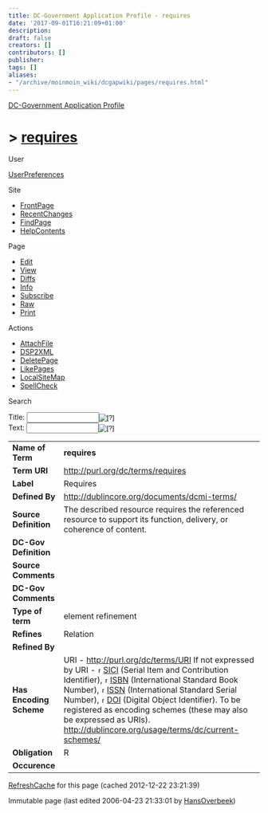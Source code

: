 ```yaml
---
title: DC-Government Application Profile - requires
date: '2017-09-01T16:21:09+01:00'
description: 
draft: false
creators: []
contributors: []
publisher: 
tags: []
aliases:
- "/archive/moinmoin_wiki/dcgapwiki/pages/requires.html"
---
```


 [DC-Government Application Profile](http://dublincore.org/dcgapwiki/FrontPage)

# > [requires](http://dublincore.org/dcgapwiki/requires?action=fullsearch&value=requires&literal=1&case=1&context=40 "Click here to do a full-text search for this title")

User

 [UserPreferences](http://dublincore.org/dcgapwiki/UserPreferences)

Site

- [FrontPage](http://dublincore.org/dcgapwiki/FrontPage)
- [RecentChanges](http://dublincore.org/dcgapwiki/RecentChanges)
- [FindPage](http://dublincore.org/dcgapwiki/FindPage)
- [HelpContents](http://dublincore.org/dcgapwiki/HelpContents)

Page

- [Edit](http://dublincore.org/dcgapwiki/requires?action=edit "Edit")
- [View](http://dublincore.org/dcgapwiki/requires "View")
- [Diffs](http://dublincore.org/dcgapwiki/requires?action=diff "Diffs")
- [Info](http://dublincore.org/dcgapwiki/requires?action=info "Info")
- [Subscribe](http://dublincore.org/dcgapwiki/requires?action=subscribe "Subscribe")
- [Raw](http://dublincore.org/dcgapwiki/requires?action=raw "Raw")
- [Print](http://dublincore.org/dcgapwiki/requires?action=print "Print")

Actions

- [AttachFile](http://dublincore.org/dcgapwiki/requires?action=AttachFile)
- [DSP2XML](http://dublincore.org/dcgapwiki/requires?action=DSP2XML)
- [DeletePage](http://dublincore.org/dcgapwiki/requires?action=DeletePage)
- [LikePages](http://dublincore.org/dcgapwiki/requires?action=LikePages)
- [LocalSiteMap](http://dublincore.org/dcgapwiki/requires?action=LocalSiteMap)
- [SpellCheck](http://dublincore.org/dcgapwiki/requires?action=SpellCheck)

Search

<form method="POST" action="/dcgapwiki/requires">
<p>
<input name="action" value="inlinesearch" type="hidden">
<input name="context" value="40" type="hidden">
Title: <input name="text_title" size="15" maxlength="50" type="text"><input src="requires_files/moin-search.png" name="button_title" alt="[?]" type="image"><br>Text: <input name="text_full" size="15" maxlength="50" type="text"><input src="requires_files/moin-search.png" name="button_full" alt="[?]" type="image">
</p>
</form>

<table>
  <tbody>
    <tr>
      <td>
        <strong>Name of Term</strong>
      </td>
      <td>
        <strong>requires</strong>
      </td>
    </tr>
    <tr>
      <td>
        <strong>Term URI</strong>
      </td>
      <td>
        <a href="http://purl.org/dc/terms/requires">http://purl.org/dc/terms/requires</a>
      </td>
    </tr>
    <tr>
      <td>
        <strong>Label</strong>
      </td>
      <td>
        Requires</td>
    </tr>
    <tr>
      <td>
        <strong>Defined By</strong>
      </td>
      <td>
        <a href="http://dublincore.org/documents/dcmi-terms/">http://dublincore.org/documents/dcmi-terms/</a>
      </td>
    </tr>
    <tr>
      <td>
        <strong>Source Definition</strong>
      </td>
      <td>
        The described resource requires the referenced resource to support its function, delivery, or coherence of content.</td>
    </tr>
    <tr>
      <td>
        <strong>DC-Gov Definition</strong>
      </td>
      <td colspan="2" align="center">
      </td>
    </tr>
    <tr>
      <td>
        <strong>Source Comments</strong>
      </td>
      <td colspan="2" align="center">
      </td>
    </tr>
    <tr>
      <td>
        <strong>DC-Gov Comments</strong>
      </td>
      <td colspan="2" align="center">
      </td>
    </tr>
    <tr>
      <td>
        <strong>Type of term</strong>
      </td>
      <td>
        element refinement</td>
    </tr>
    <tr>
      <td>
        <strong>Refines</strong>
      </td>
      <td>
        Relation</td>
    </tr>
    <tr>
      <td>
        <strong>Refined By</strong>
      </td>
      <td colspan="2" align="center">
      </td>
    </tr>
    <tr>
      <td>
        <strong>Has Encoding Scheme</strong>
      </td>
      <td>
        URI - <a href="http://purl.org/dc/terms/URI">http://purl.org/dc/terms/URI</a> If not expressed by URI - <a class="external" href="http://sunsite.berkeley.edu/SICI/"><img src="requires_files/moin-www.png" alt="[WWW]" height="11" width="11">SICI</a> (Serial Item and Contribution Identifier), <a class="external" href="http://www.isbn.org/standards/home/isbn/international/index.asp"><img src="requires_files/moin-www.png" alt="[WWW]" height="11" width="11">ISBN</a> (International Standard Book Number), <a class="external" href="http://www.issn.org:8080/pub/"><img src="requires_files/moin-www.png" alt="[WWW]" height="11" width="11">ISSN</a> (International Standard Serial Number), <a class="external" href="http://www.doi.org/"><img src="requires_files/moin-www.png" alt="[WWW]" height="11" width="11">DOI</a> (Digital Object Identifier). To be registered as encoding schemes (these may also be expressed as URIs). <a href="http://dublincore.org/usage/terms/dc/current-schemes/">http://dublincore.org/usage/terms/dc/current-schemes/</a>
      </td>
    </tr>
    <tr>
      <td>
        <strong>Obligation</strong>
      </td>
      <td>
        R</td>
    </tr>
    <tr>
      <td>
        <strong>Occurence</strong>
      </td>
      <td colspan="2" align="center">
      </td>
    </tr>
  </tbody>
</table>


 [RefreshCache](http://dublincore.org/dcgapwiki/requires?action=refresh&arena=Page.py&key=requires.text_html) for this page (cached 2012-12-22 23:21:39)  

Immutable page (last edited 2006-04-23 21:33:01 by [HansOverbeek](http://dublincore.org/dcgapwiki/HansOverbeek))

